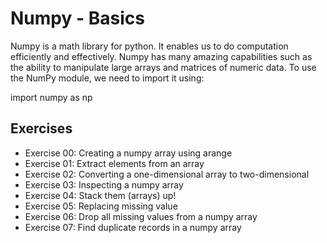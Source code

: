 # Numpy - Basics

Numpy is a math library for python. It enables us to do computation efficiently and
effectively. Numpy has many amazing capabilities such as the ability to manipulate
large arrays and matrices of numeric data.
To use the NumPy module, we need to import it using:

  import numpy as np
  
## Exercises

* Exercise 00: Creating a numpy array using arange
* Exercise 01: Extract elements from an array
* Exercise 02: Converting a one-dimensional array to two-dimensional
* Exercise 03: Inspecting a numpy array
* Exercise 04: Stack them (arrays) up!
* Exercise 05: Replacing missing value
* Exercise 06: Drop all missing values from a numpy array
* Exercise 07: Find duplicate records in a numpy array
